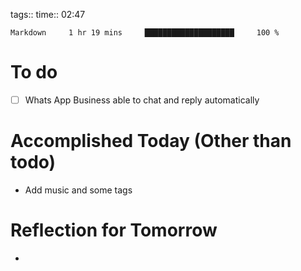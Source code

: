 tags:: 
time:: 02:47

```wakatime
Markdown     1 hr 19 mins     ████████████████████     100 %
```


# To do
- [ ] Whats App Business able to chat and reply automatically

# Accomplished Today (Other than todo)
- Add music and some tags

# Reflection for Tomorrow
- 